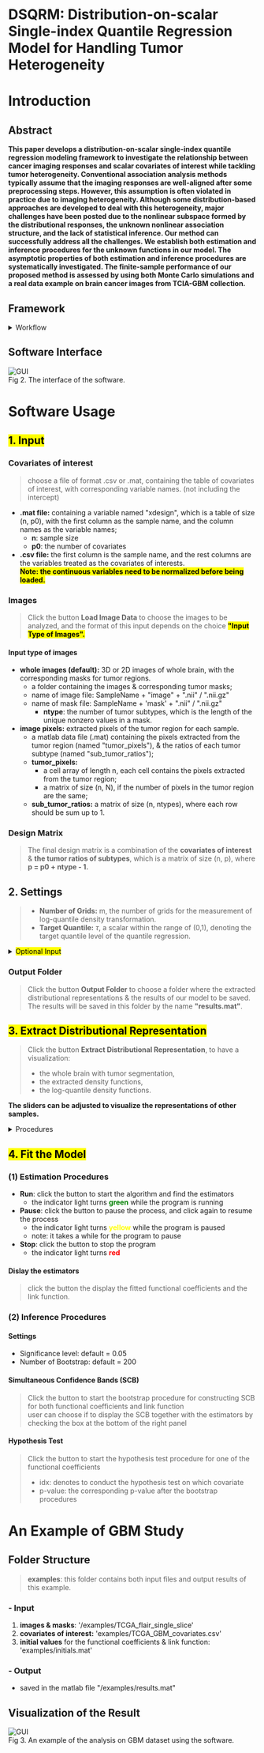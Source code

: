 # DSQRM: Distribution-on-scalar Single-index Quantile Regression Model for Handling Tumor Heterogeneity

# Introduction
## Abstract
**This paper develops a distribution-on-scalar single-index quantile regression modeling framework to investigate the relationship between cancer imaging responses and scalar covariates of interest while tackling tumor heterogeneity. Conventional association analysis methods typically assume that the imaging responses are well-aligned after some preprocessing steps. However, this assumption is often violated in practice due to imaging heterogeneity. Although some distribution-based approaches are developed to deal with this heterogeneity, major challenges have been posted due to the nonlinear subspace formed by the distributional responses, the unknown nonlinear association structure, and the lack of statistical inference. Our method can successfully address all the challenges. We establish both estimation and inference procedures for the unknown functions in our model. The asymptotic properties of both estimation and inference procedures are systematically investigated. The finite-sample performance of our proposed method is assessed by using both Monte Carlo simulations and a real data example on brain cancer images from TCIA-GBM collection.**

## Framework
<details>
  <summary> Workflow </summary>
  ![Framework](workflow.png)
  
  Fig 1. The workflow of our proposed association analysis framework.
</details>


## Software Interface
![GUI](figures/interface.png)\
Fig 2. The interface of the software. 



# Software Usage 
## <mark>1. Input </mark>
### Covariates of interest
> choose a file of format .csv or .mat, containing the table of covariates of interest, with corresponding variable names. (not including the intercept)
- **.mat file:** containing a variable named "xdesign", which is a table of size (n, p0), with the first column as the sample name, and the column names as the variable names;
  - **n**: sample size 
  - **p0**: the number of covariates
- **.csv file:** the first column is the sample name, and the rest columns are the variables treated as the covariates of interests. \
  **<mark>Note: the continuous variables need to be normalized before being loaded.**


### Images
> Click the button **Load Image Data** to choose the images to be analyzed, and the format of this input depends on the choice <mark>**"Input Type of Images".**

#### Input type of images
- **whole images (default):** 3D or 2D images of whole brain, with the corresponding masks for tumor regions. 
    - a folder containing the images & corresponding tumor masks;
    - name of image file: SampleName + "image" + ".nii" / ".nii.gz" 
    - name of mask file: SampleName + 'mask' + ".nii" / ".nii.gz"
      - **ntype**: the number of tumor subtypes, which is the length of the unique nonzero values in a mask. 
- **image pixels:** extracted pixels of the tumor region for each sample.
  - a matlab data file (.mat) containing the pixels extracted from the tumor region (named "tumor_pixels"), & the ratios of each tumor subtype (named "sub_tumor_ratios");
  - **tumor_pixels:**
    -  a cell array of length n, each cell contains the pixels extracted from the tumor region; 
    -  a matrix of size (n, N), if the number of pixels in the tumor region are the same;
  - **sub_tumor_ratios:** a matrix of size (n, ntypes), where each row should be sum up to 1. 

### Design Matrix
> The final design matrix is a combination of the **covariates of interest** & **the tumor ratios of subtypes**, which is a matrix of size (n, p), where **p = p0 + ntype - 1.**


## 2. Settings
> - **Number of Grids:** m, the number of grids for the measurement of log-quantile density transformation.
> - **Target Quantile:** $\tau$, a scalar within the range of (0,1), denoting the target quantile level of the quantile regression. 

<details> 
<summary> <mark>Optional Input</mark> </summary>

#### Initials
> Click the button **Initials** to choose a matlab data file (.mat) containing the initial values for **the functional coefficients** $\beta(s)$ and **the link function** $g(\cdot)$ and its **first derivative** $\dot{g}(\cdot)$. \
The variable names should be
- **beta0**: a matrix of size (p, m)
- **g0**: a matrix of size (n, m)
- **dg0**: a matrix of size (n, m)

#### Bandwidth
> numerical values within (0,1), controlling the smoothness
- h1
- h2
- h3
</details>


### Output Folder
> Click the button **Output Folder** to choose a folder where the extracted distributional representations & the results of our model to be saved. \
The results will be saved in this folder by the name **"results.mat"**. 



## <mark> 3. Extract Distributional Representation </mark>
> Click the button **Extract Distributional Representation**, to have a visualization:
> - the whole brain with tumor segmentation, 
> - the extracted density functions, 
> - the log-quantile density functions.
 
**The sliders can be adjusted to visualize the representations of other samples.**


<details> 
<summary> Procedures </summary>

#### Input Type of Images = "whole images"
  - load the image & mask files for each sample;
  - extract the tumor pixels & the ratios of each subtype; 
  - obtain the density & log-quantile density (LQD) according to the extracted pixels;
  - display the original image of whole brain, with the annotation of subtypes of tumors; 
  - display the extracted densities & LQDs. 

#### Input Type of Images = "image pixels"
  - load the tumor pixels & the ratios of each subytpe; 
  - obtain the density & log-quantile density (LQD) according to the extracted pixels;
  - display the extracted densities & LQDs. 

</details>


## <mark> 4. Fit the Model </mark>
### (1) Estimation Procedures
- **Run**: click the button to start the algorithm and find the estimators
  - the indicator light turns <span style="color:green"> **green**</span> while the program is running
- **Pause**: click the button to pause the process, and click again to resume the process
  - the indicator light turns <span style='color:yellow'> **yellow** </span> while the program is paused
  - note: it takes a while for the program to pause
- **Stop**: click the button to stop the program
  - the indicator light turns <span style="color:red"> **red** </span>

#### Dislay the estimators 
> click the button the display the fitted functional coefficients and the link function. 

### (2) Inference Procedures
#### Settings
- Significance level: default = 0.05
- Number of Bootstrap: default = 200

#### Simultaneous Confidence Bands (SCB)
> Click the button to start the bootstrap procedure for constructing SCB for both functional coefficients and link function\
> user can choose if to display the SCB together with the estimators by checking the box at the bottom of the right panel 

#### Hypothesis Test
> Click the button to start the hypothesis test procedure for one of the functional coefficients
> - idx: denotes to conduct the hypothesis test on which covariate
> - p-value: the corresponding p-value after the bootstrap procedures


# An Example of GBM Study
## Folder Structure
> **examples**: this folder contains both input files and output results of this example. 

### - Input
   1. **images & masks**: '/examples/TCGA_flair_single_slice'
   2. **covariates of interest:** 'examples/TCGA_GBM_covariates.csv'
   3. **initial values** for the functional coefficients & link function: 'examples/initials.mat'
### - Output
  - saved in the matlab file "/examples/results.mat"
   



## Visualization of the Result
![GUI](figures/interface_4.png)\
Fig 3. An example of the analysis on GBM dataset using the software.

